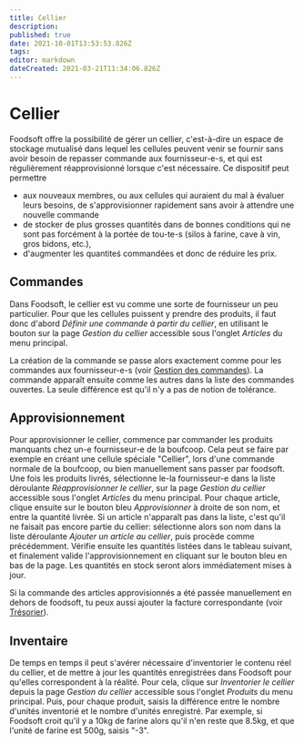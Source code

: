 ```yaml
---
title: Cellier
description: 
published: true
date: 2021-10-01T13:53:53.826Z
tags: 
editor: markdown
dateCreated: 2021-03-21T11:34:06.826Z
---
```


# Cellier
Foodsoft offre la possibilité de gérer un cellier, c'est-à-dire un espace de stockage mutualisé dans lequel les cellules peuvent venir se fournir sans avoir besoin de repasser commande aux fournisseur-e-s, et qui est régulièrement réapprovisionné lorsque c'est nécessaire. Ce dispositif peut permettre

- aux nouveaux membres, ou aux cellules qui auraient du mal à évaluer leurs besoins, de s'approvisionner rapidement sans avoir à attendre une nouvelle commande
- de stocker de plus grosses quantités dans de bonnes conditions qui ne sont pas forcément à la portée de tou-te-s (silos à farine, cave à vin, gros bidons, etc.),
- d'augmenter les quantiteś commandées et donc de réduire les prix.

## Commandes
Dans Foodsoft, le cellier est vu comme une sorte de fournisseur un peu particulier. Pour que les cellules puissent y prendre des produits, il faut donc d'abord *Définir une commande à partir du cellier*, en utilisant le bouton sur la page *Gestion du cellier* accessible sous l'onglet *Articles* du menu principal.

La création de la commande se passe alors exactement comme pour les commandes aux fournisseur-e-s (voir [Gestion des commandes](commandes#gestion)). La commande apparaît ensuite comme les autres dans la liste des commandes ouvertes. La seule différence est qu'il n'y a pas de notion de tolérance.

## Approvisionnement
Pour approvisionner le cellier, commence par commander les produits manquants chez un-e fournisseur-e de la boufcoop. Cela peut se faire par exemple en créant une cellule spéciale "Cellier", lors d'une commande normale de la boufcoop, ou bien manuellement sans passer par foodsoft. Une fois les produits livrés, sélectionne le-la fournisseur-e dans la liste déroulante *Réapprovisionner le cellier*, sur la page *Gestion du cellier* accessible sous l'onglet *Articles* du menu principal. Pour chaque article, clique ensuite sur le bouton bleu *Approvisionner* à droite de son nom, et entre la quantité livrée. Si un article n'apparaît pas dans la liste, c'est qu'il ne faisait pas encore partie du cellier: sélectionne alors son nom dans la liste déroulante *Ajouter un article au cellier*, puis procède comme précédemment. Vérifie ensuite les quantités listées dans le tableau suivant, et finalement valide l'approvisionnement en cliquant sur le bouton bleu en bas de la page. Les quantités en stock seront alors immédiatement mises à jour.

Si la commande des articles approvisionnés a été passée manuellement en dehors de foodsoft, tu peux aussi ajouter la facture correspondante (voir [Trésorier](tresorerie)).

## Inventaire
De temps en temps il peut s'avérer nécessaire d'inventorier le contenu réel du cellier, et de mettre à jour les quantités enregistrées dans Foodsoft pour qu'elles correspondent à la réalité. Pour cela, clique sur *Inventorier le cellier* depuis la page *Gestion du cellier* accessible sous l'onglet *Produits* du menu principal. Puis, pour chaque produit, saisis la différence entre le nombre d'unités inventorié et le nombre d'unités enregistré. Par exemple, si Foodsoft croit qu'il y a 10kg de farine alors qu'il n'en reste que 8.5kg, et que l'unité de farine est 500g, saisis "-3".
